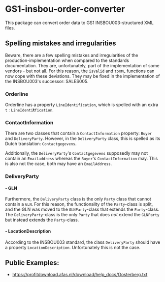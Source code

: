 # GS1-insbou-order-converter

This package can convert order data to GS1 INSBOU003-structured XML files.

## Spelling mistakes and irregularities

Beware, there are a few spelling mistakes and irregularities of the production-implementation when compared to the standards documentation. 
They are, unfortunately, part of the implementation of some vendors - but not all.
For this reason, the ```isValid``` and ```toXML``` functions can now cope with these deviations. 
They may be fixed in the implementation of the INSBOU003's successor: SALES005.

### Orderline

Orderline has a property `LineIdentification`, which is spelled with an extra `t` : `LineIdenti`**t**`fication`.

### ContactInformation

There are two classes that contain a `ContactInformation` property: `Buyer` and `DeliveryParty`.
However, in the `DeliveryParty` class, this is spelled as its Dutch translation: `Contactgegevens`.

Additionally, the `DeliveryParty`'s `Contactgegevens` supposedly may not contain an `Emailaddress` whereas the `Buyer`'s `ContactInformation` may.
This is also not the case, both may have an `EmailAddress`.

### DeliveryParty

#### - GLN

Furthermore, the `DeliveryParty` class is the only `Party` class that cannot contain a `GLN`.
For this reason, the functionality of the `Party`-class is split, and the GLN was moved to the `GLNParty`-class that extends the `Party`-class.
The `DeliveryParty`-class is the only `Party` that does *not* extend the `GLNParty` but instead extends the `Party`-class.

#### - LocationDescription

According to the INSBOU003 standard, the class `DeliveryParty` should have a property `LocationDescription`. 
Unfortunately this is not the case.

## Public Examples:

 - https://profitdownload.afas.nl/download/help_docs/Oosterberg.txt

